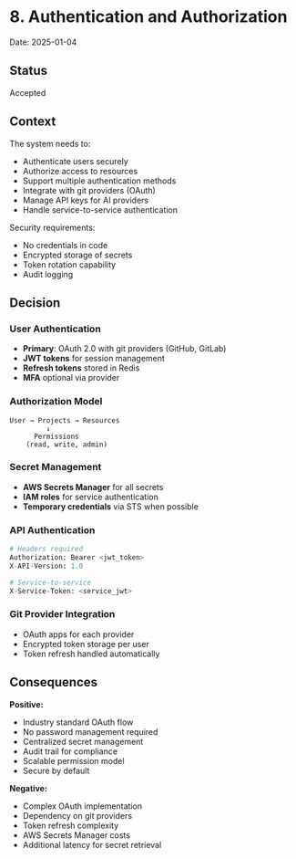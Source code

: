 # 8. Authentication and Authorization

Date: 2025-01-04

## Status

Accepted

## Context

The system needs to:
- Authenticate users securely
- Authorize access to resources
- Support multiple authentication methods
- Integrate with git providers (OAuth)
- Manage API keys for AI providers
- Handle service-to-service authentication

Security requirements:
- No credentials in code
- Encrypted storage of secrets
- Token rotation capability
- Audit logging

## Decision

### User Authentication
- **Primary**: OAuth 2.0 with git providers (GitHub, GitLab)
- **JWT tokens** for session management
- **Refresh tokens** stored in Redis
- **MFA** optional via provider

### Authorization Model
```
User → Projects → Resources
         ↓
      Permissions
    (read, write, admin)
```

### Secret Management
- **AWS Secrets Manager** for all secrets
- **IAM roles** for service authentication
- **Temporary credentials** via STS when possible

### API Authentication
```python
# Headers required
Authorization: Bearer <jwt_token>
X-API-Version: 1.0

# Service-to-service
X-Service-Token: <service_jwt>
```

### Git Provider Integration
- OAuth apps for each provider
- Encrypted token storage per user
- Token refresh handled automatically

## Consequences

**Positive:**
- Industry standard OAuth flow
- No password management required
- Centralized secret management
- Audit trail for compliance
- Scalable permission model
- Secure by default

**Negative:**
- Complex OAuth implementation
- Dependency on git providers
- Token refresh complexity
- AWS Secrets Manager costs
- Additional latency for secret retrieval